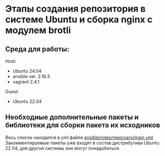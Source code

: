 # Этапы создания репозитория в системе Ubuntu и сборка nginx с модулем brotli
## Среда для работы:
Host:

- Ubuntu 24.04
- ansible ver. 2.16.3
- vagrant 2.4.1
  
Guest:
- Ubuntu 22.04
## Необходиые дополнительные пакеты и библиотеки для сборки пакета их исходников
Весь список находится в yml файле  [ansible/roles/repo/vars/main.yml](ansible/roles/repo/vars/main.yml)
Закомментируемые пакеты уже входят в состав дистрибутива Ubuntu 22.04, для другой системы они могут понадобиться.

